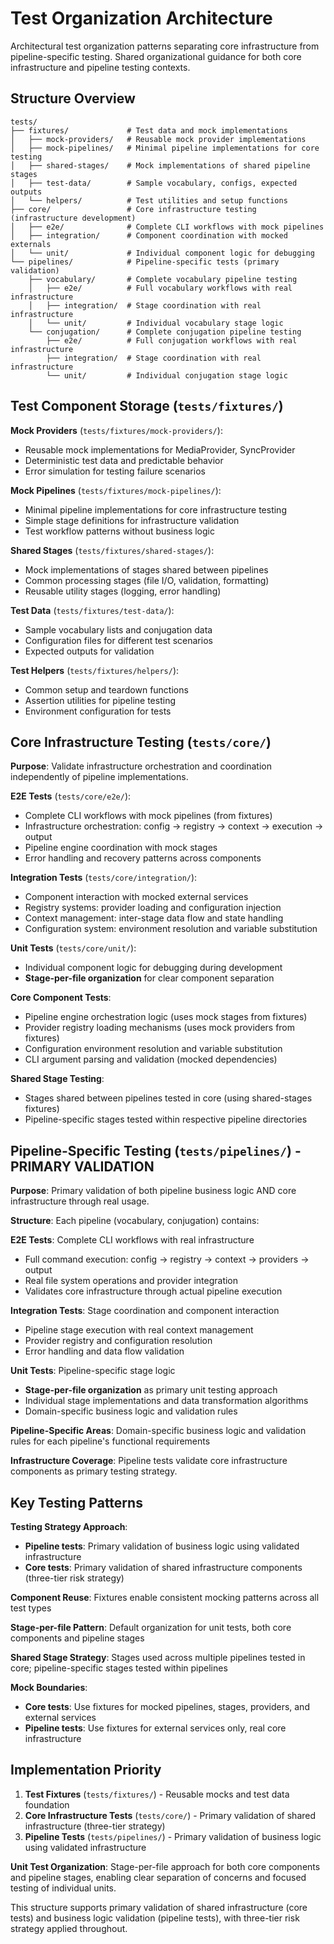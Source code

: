# Test Organization Architecture

Architectural test organization patterns separating core infrastructure from pipeline-specific testing. Shared organizational guidance for both core infrastructure and pipeline testing contexts.

## Structure Overview

```
tests/
├── fixtures/             # Test data and mock implementations
│   ├── mock-providers/   # Reusable mock provider implementations
│   ├── mock-pipelines/   # Minimal pipeline implementations for core testing
│   ├── shared-stages/    # Mock implementations of shared pipeline stages
│   ├── test-data/        # Sample vocabulary, configs, expected outputs
│   └── helpers/          # Test utilities and setup functions
├── core/                 # Core infrastructure testing (infrastructure development)
│   ├── e2e/              # Complete CLI workflows with mock pipelines
│   ├── integration/      # Component coordination with mocked externals
│   └── unit/             # Individual component logic for debugging
└── pipelines/            # Pipeline-specific tests (primary validation)
    ├── vocabulary/       # Complete vocabulary pipeline testing
    │   ├── e2e/          # Full vocabulary workflows with real infrastructure
    │   ├── integration/  # Stage coordination with real infrastructure
    │   └── unit/         # Individual vocabulary stage logic
    └── conjugation/      # Complete conjugation pipeline testing
        ├── e2e/          # Full conjugation workflows with real infrastructure
        ├── integration/  # Stage coordination with real infrastructure
        └── unit/         # Individual conjugation stage logic
```

## Test Component Storage (`tests/fixtures/`)

**Mock Providers** (`tests/fixtures/mock-providers/`):
- Reusable mock implementations for MediaProvider, SyncProvider
- Deterministic test data and predictable behavior
- Error simulation for testing failure scenarios

**Mock Pipelines** (`tests/fixtures/mock-pipelines/`):
- Minimal pipeline implementations for core infrastructure testing
- Simple stage definitions for infrastructure validation
- Test workflow patterns without business logic

**Shared Stages** (`tests/fixtures/shared-stages/`):
- Mock implementations of stages shared between pipelines
- Common processing stages (file I/O, validation, formatting)
- Reusable utility stages (logging, error handling)

**Test Data** (`tests/fixtures/test-data/`):
- Sample vocabulary lists and conjugation data
- Configuration files for different test scenarios
- Expected outputs for validation

**Test Helpers** (`tests/fixtures/helpers/`):
- Common setup and teardown functions
- Assertion utilities for pipeline testing
- Environment configuration for tests

## Core Infrastructure Testing (`tests/core/`)

**Purpose**: Validate infrastructure orchestration and coordination independently of pipeline implementations.

**E2E Tests** (`tests/core/e2e/`):
- Complete CLI workflows with mock pipelines (from fixtures)
- Infrastructure orchestration: config → registry → context → execution → output
- Pipeline engine coordination with mock stages
- Error handling and recovery patterns across components

**Integration Tests** (`tests/core/integration/`):
- Component interaction with mocked external services
- Registry systems: provider loading and configuration injection
- Context management: inter-stage data flow and state handling
- Configuration system: environment resolution and variable substitution

**Unit Tests** (`tests/core/unit/`):
- Individual component logic for debugging during development
- **Stage-per-file organization** for clear component separation

**Core Component Tests**:
- Pipeline engine orchestration logic (uses mock stages from fixtures)
- Provider registry loading mechanisms (uses mock providers from fixtures)
- Configuration environment resolution and variable substitution
- CLI argument parsing and validation (mocked dependencies)

**Shared Stage Testing**:
- Stages shared between pipelines tested in core (using shared-stages fixtures)
- Pipeline-specific stages tested within respective pipeline directories

## Pipeline-Specific Testing (`tests/pipelines/`) - PRIMARY VALIDATION

**Purpose**: Primary validation of both pipeline business logic AND core infrastructure through real usage.

**Structure**: Each pipeline (vocabulary, conjugation) contains:

**E2E Tests**: Complete CLI workflows with real infrastructure
- Full command execution: config → registry → context → providers → output
- Real file system operations and provider integration
- Validates core infrastructure through actual pipeline execution

**Integration Tests**: Stage coordination and component interaction
- Pipeline stage execution with real context management
- Provider registry and configuration resolution
- Error handling and data flow validation

**Unit Tests**: Pipeline-specific stage logic
- **Stage-per-file organization** as primary unit testing approach
- Individual stage implementations and data transformation algorithms
- Domain-specific business logic and validation rules

**Pipeline-Specific Areas**: Domain-specific business logic and validation rules for each pipeline's functional requirements

**Infrastructure Coverage**: Pipeline tests validate core infrastructure components as primary testing strategy.


## Key Testing Patterns

**Testing Strategy Approach**:
- **Pipeline tests**: Primary validation of business logic using validated infrastructure
- **Core tests**: Primary validation of shared infrastructure components (three-tier risk strategy)

**Component Reuse**: Fixtures enable consistent mocking patterns across all test types

**Stage-per-file Pattern**: Default organization for unit tests, both core components and pipeline stages

**Shared Stage Strategy**: Stages used across multiple pipelines tested in core; pipeline-specific stages tested within pipelines

**Mock Boundaries**:
- **Core tests**: Use fixtures for mocked pipelines, stages, providers, and external services
- **Pipeline tests**: Use fixtures for external services only, real core infrastructure

## Implementation Priority

1. **Test Fixtures** (`tests/fixtures/`) - Reusable mocks and test data foundation
2. **Core Infrastructure Tests** (`tests/core/`) - Primary validation of shared infrastructure (three-tier strategy)
3. **Pipeline Tests** (`tests/pipelines/`) - Primary validation of business logic using validated infrastructure

**Unit Test Organization**: Stage-per-file approach for both core components and pipeline stages, enabling clear separation of concerns and focused testing of individual units.

This structure supports primary validation of shared infrastructure (core tests) and business logic validation (pipeline tests), with three-tier risk strategy applied throughout.
